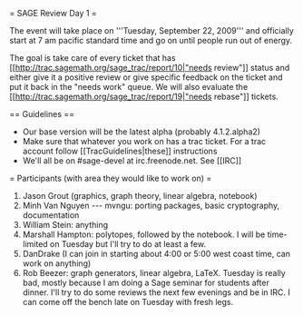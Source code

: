 = SAGE Review Day 1 =

The event will take place on '''Tuesday, September 22, 2009''' and officially start at 7 am pacific standard time and go on until people run out of energy.

The goal is take care of every ticket that has [[http://trac.sagemath.org/sage_trac/report/10|"needs review"]] status and either give it a positive review or give specific feedback on the ticket and put it back in the "needs work" queue.  We will also evaluate the [[http://trac.sagemath.org/sage_trac/report/19|"needs rebase"]] tickets.


== Guidelines ==



 * Our base version will be the latest alpha (probably 4.1.2.alpha2)
 * Make sure that whatever you work on has a trac ticket.  For a trac account follow [[TracGuidelines|these]] instructions
 * We'll all be on #sage-devel at irc.freenode.net.  See [[IRC]]

= Participants (with area they would like to work on) =

 1. Jason Grout (graphics, graph theory, linear algebra, notebook)
 1. Minh Van Nguyen --- mvngu: porting packages, basic cryptography, documentation
 1. William Stein: anything
 1. Marshall Hampton: polytopes, followed by the notebook.  I will be time-limited on Tuesday but I'll try to do at least a few.
 1. DanDrake (I can join in starting about 4:00 or 5:00 west coast time, can work on anything)
 1. Rob Beezer: graph generators, linear algebra, LaTeX.  Tuesday is really bad, mostly because I am doing a Sage seminar for students after dinner.  I'll try to do some reviews the next few evenings and be in IRC.  I can come off the bench late on Tuesday with fresh legs.
